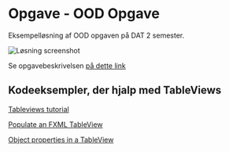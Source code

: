 # Opgave - OOD Opgave

Eksempelløsning af OOD opgaven på DAT 2 semester.

![Løsning screenshot](https://raw.githubusercontent.com/andracs/OpgaveNaestvedUngdomsskole/master/src/docs/Screen%20Shot%201.png)

Se opgavebeskrivelsen [på dette link](https://docs.google.com/document/d/1xlhT_AN9GHiwsaDyqBzBPvZyjY1ZGgsEDLXHXaaGCq4/edit)

## Kodeeksempler, der hjalp med TableViews

[Tableviews tutorial](https://docs.oracle.com/javafx/2/fxml_get_started/fxml_tutorial_intermediate.htm)

[Populate an FXML TableView](https://stackoverflow.com/questions/11180884/how-to-populate-a-tableview-that-is-defined-in-an-fxml-file-that-is-designed-in)

[Object properties in a TableView](http://fxapps.blogspot.dk/2012/09/showing-object-properties-in-tableview.html)
